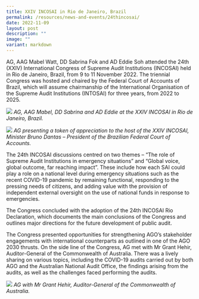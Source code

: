 ```yaml
---
title: XXIV INCOSAI in Rio de Janeiro, Brazil
permalink: /resources/news-and-events/24thincosai/
date: 2022-11-09
layout: post
description: ""
image: ""
variant: markdown
---
```

AG, AAG Mabel Watt, DD Sabrina Fok and AD Eddie Soh attended the 24th (XXIV) International Congress of Supreme Audit Institutions (INCOSAI) held in Rio de Janeiro, Brazil, from 9 to 11 November 2022.  The triennial Congress was hosted and chaired by the Federal Court of Accounts of Brazil, which will assume chairmanship of the International Organisation of the Supreme Audit Institutions (INTOSAI) for three years, from 2022 to 2025.  
 
![](/images/News%20&%20Events%20Photos/2022/24thINCOSAI-1.jpg)
*AG, AAG Mabel, DD Sabrina and AD Eddie at the XXIV INCOSAI in Rio de Janeiro, Brazil.*

![](/images/News%20&%20Events%20Photos/2022/24thINCOSAI-2.jpg)
*AG presenting a token of appreciation to the host of the XXIV INCOSAI, Minister Bruno Dantas – President of the Brazilian Federal Court of Accounts.*

The 24th INCOSAI discussions centred on two themes – “The role of Supreme Audit Institutions in emergency situations” and “Global voice, global outcome, far reaching impact”. These include how each SAI could play a role on a national level during emergency situations such as the recent COVID-19 pandemic by remaining functional, responding to the pressing needs of citizens, and adding value with the provision of independent external oversight on the use of national funds in response to emergencies.  

The Congress concluded with the adoption of the 24th INCOSAI Rio Declaration, which documents the main conclusions of the Congress and outlines major directions for the future development of public audit. 

The Congress presented opportunities for strengthening AGO’s stakeholder engagements with international counterparts as outlined in one of the AGO 2030 thrusts. On the side line of the Congress, AG met with Mr Grant Hehir, Auditor-General of the Commonwealth of Australia. There was a lively sharing on various topics, including the COVID-19 audits carried out by both AGO and the Australian National Audit Office, the findings arising from the audits, as well as the challenges faced performing the audits.

![](/images/News%20&%20Events%20Photos/2022/24thINCOSAI-3.jpg)
*AG with Mr Grant Hehir, Auditor-General of the Commonwealth of Australia.*